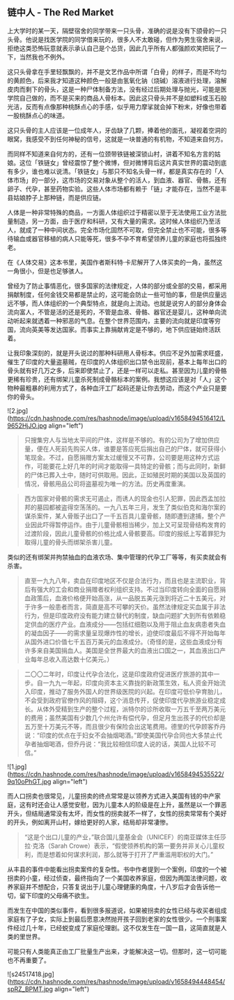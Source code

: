 ## 链中人 - The Red Market

上大学时的某一天，隔壁宿舍的同学带来一只头骨，准确的说是没有下颌骨的一只头骨。他说是找医学院的同学借来玩的，很多人不太敢碰，但作为男生宿舍来说，拒绝这类恐怖玩意就表示承认自己是个怂货，因此几乎所有人都强颜欢笑把玩了一下，当然我也不例外。

这只头骨拿在手里轻飘飘的，并不是文艺作品中所谓「白骨」的样子，而是不均匀的黄颜色，后来我才知道这种颜色一般是由氢氧化钠（烧碱）溶液进行处理，溶解皮肉而剩下的骨头，这是一种尸体制备方法，没有经过后期处理与抛光，可能是医学院自己做的，而不是买来的商品人骨标本。因此这只骨头并不是如塑料或玉石般光洁，反而有点像那种桃酥点心的手感，似乎用力摩挲就会掉下粉末，好像也带着一股桃酥点心的味道。

这只头骨的主人应该是一位成年人，牙齿缺了几颗，捧着他的面孔，凝视着空洞的眼窝，我感受不到任何神秘的信号，这就是一块普通的有机物，不知道来自何方。

而同样不知道来自何方的，还有一位颈带铁链被深锁山村，讲着不知名方言的姑娘。这位「铁链女」曾经震惊了整个微博，但对微博背后这片真实世界的震动到底有多少，谁也难以说清。「铁链女」与那只不知名头骨一样，都是真实存在的「人体市场」的一部分，这市场的交易对象从整个的活人，到血液、器官、骨骼，还有卵子、代孕，甚至药物实验。这些人体市场都有赖于「链」才能存在，当然不是丰县姑娘脖子上那种链，而是供应链。

人体是一种非常特殊的商品，一方面人体组织过于精密以至于无法使用工业方法批量制造，另一方面，由于医疗和科研，又有大量的需求。这时候人体组织乃至活人，就成了一种中间状态。完全市场化固然不可取，但完全禁止也不可能，很多等待输血或器官移植的病人只能等死，很多不孕不育希望领养儿童的家庭也将孤独终老。

在《人体交易》这本书里，美国作者斯科特·卡尼解开了人体买卖的一角，虽然这一角很小，但是也足够骇人。

曾经为了防止事情恶化，很多国家的法律规定，人体的部分或全部的交易，都采用捐献制度，任何金钱交易都是禁止的，这可能会防止一些可怕的事，但是供应量远远不够，而人体组织的一个典型特点，就是向上流动。也就是说穷人的部分身体会流向富人，不管是活的还是死的，不管是血液、骨骼、器官还是婴儿，这种单向流动听起来就透着一种邪恶的气息。在整个世界范围内，主要的流向就是印度等穷国，流向英美等发达国家。而事实上靠捐献肯定是不够的，地下供应链始终活跃着。

让我印象深刻的，就是开头说过的那种科研用人骨标本。供应不足外加需求旺盛，催生了印度的大量盗墓贼，在印度的人体组织出口禁令出现前，基本上每年出口的骨头就有好几万之多，后来即使禁止了，还是一样可以走私。甚至因为儿童的骨骼更稀有珍贵，还有绑架儿童杀死制成骨骼标本的案例。我想这应该是对「人」这个物种最粗暴的利用方式了，各种血汗工厂起码还是让你去劳动，而这个产业只是要你的骨头。

![2.jpg](https://cdn.hashnode.com/res/hashnode/image/upload/v1658494516412/L9652HjJO.jpg align="left")

>只搜集穷人与当地太平间的尸体，这样是不够的。有的公司为了增加供应量，便在人死前先购买人体，谁要是答应死后捐出自己的尸体，就可获得小笔现金。不过，自愿捐赠方案太过缓慢又不可靠，公司要是用这种方式运作，可能要花上好几年的时间才能取得一具特定的骨骸；而与此同时，新鲜的尸体已葬入土中，随时可供取用。因此，正如殖民时期的美国以及英国的情况，骨骸用品公司将盗墓视为唯一的方法。历史再度重演。

>西方国家对骨骸的需求无可遏止，而诱人的现金也引人犯罪，因此西孟加拉邦的墓园都被盗得空荡荡的。一九八五年三月，发生了类似伯克和海尔案的谋杀案件，某人骨贩子出口了一千五百具儿童骨骸，随即遭到逮捕，整个产业因此吓得暂停运作。由于儿童骨骸相当稀少，加上又可呈现骨结构发育的过渡阶段，因此儿童骨骸的价格比成人骨骸要高。印度的报纸上写着罪犯为取得儿童的骨头而绑架杀害儿童。

类似的还有绑架并拘禁抽血的血液农场、集中管理的代孕工厂等等，有买卖就会有杀害。

>直至一九九八年，卖血在印度地区不仅是合法行为，而且也是主流职业，背后有强大的工会和商业捐赠者权利组织支持。不过当印度转向全面的自愿捐血政策后，血液价格便开始高涨，从一品脱五美元涨到将近二十五美元，对于许多一般患者而言，简直是高不可攀的天价。虽然法律规定买血属于非法行为，但是印度政府没有能力建立替代的制度，缺血问题扩大到所有依赖稳定供血的医疗产业。血液成分——包括红细胞以及用于阻止血友病患者失血的凝血因子——的需求量呈现爆炸性的增长，迫使印度最后不得不开始每年从国外进口价值七千五百万美元的血液成分。（奇怪的是，这些血液成分有许多来自美国捐血人。美国是全世界最大的血液出口国之一，其血液出口产业每年总收入高达数十亿美元。）

>二〇〇二年时，印度让代孕合法化，这是印度政府促进医疗旅游的其中一步。自一九九一年起，印度向资本主义靠拢的新政策生效，私人资金开始流入印度，推动了服务外国人的世界级医院的兴起。在印度可低价孕育胎儿，不会受到政府官僚作风的阻碍，这个消息传开，促使印度代孕旅游业稳定成长。从体外受精到生产的整个过程，派特尔的诊所收取一万五千至两万美元的费用；虽然美国有少数几个州允许有偿代孕，但足月生出孩子的代价却是五万至十万美元不等，而且很少有保险会出这笔费用。德里的代孕顾客乔丹说：“印度的优点在于妇女不会抽烟喝酒。”即使美国代孕合同也大多禁止代孕者抽烟喝酒，但乔丹说：“我比较相信印度人说的话，美国人比较不可信。”


![1.jpg](https://cdn.hashnode.com/res/hashnode/image/upload/v1658494535522/9q10oPhGT.jpg align="left")

而人口拐卖也很常见，儿童拐卖的终点常常是以领养方式进入美国有钱的中产家庭，这有时还会让人感觉安慰，因为儿童本人的阶级是在上升，虽然是以一个罪恶开头，但结局通常没有太坏，而女性的拐卖就不一样了，女性的拐卖常常有个美好的开头，例如离开山村，嫁给更好的人家，结局却非常凄惨。

>“这是个出口儿童的产业，”联合国儿童基金会（UNICEF）的南亚媒体主任莎拉·克洛（Sarah Crowe）表示，“假使领养机构的第一要务并非关心儿童权利，而是想着如何谋求利润，那么就等于打开了严重滥用职权的大门。”

从丰县的事件中能看出拐卖案件的复杂性。书中作者提到一个案例，印度的一个被拐卖的小童，经过侦查，最终指向了一个美国收养家庭，但因为两国法律问题，收养家庭并不想配合，只答复说出于儿童心理健康的角度，十八岁后才会告诉他一切，留下印度的父母痛不欲生。

而发生在中国的类似事件，看到很多报道说，如果被拐卖的女性已经与收买者组成家庭有了子女，实际上到最后愿意决然抛开孩子回到老家的女性很少。一个刑事案件经过几十年，已经蜕变成了家庭伦理剧。这不仅发生在一国一县，这简直就是人类的里世界。

可能只有人类能真正由工厂批量生产出来，才能解决这一切。但那时，这一切可能也不再重要了。


![s24517418.jpg](https://cdn.hashnode.com/res/hashnode/image/upload/v1658494448454/spRZ_BPMT.jpg align="left")
